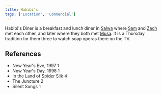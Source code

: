 ```yaml
---
title: Habibi's
tags: ['Location', 'Commercial']
---
```

Habibi's Diner is a breakfast and lunch diner in [Salwa](/_wiki/salwa.md) where [Sam](/_wiki/sam.md) and [Zach](/_wiki/zach.md) met each other, and later where they both met [Musa](/_wiki/musa.md). It is a Thursday tradition for them three to watch soap operas there on the TV.

## References
- New Year's Eve, 1997 1
- New Year's Day, 1998 1
- In the Land of Spider Silk 4
- The Juncture 2
- Silent Songs 1
